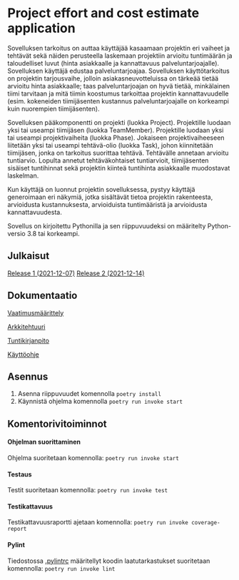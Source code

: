 
# **Project effort and cost estimate application**

Sovelluksen tarkoitus on auttaa käyttäjää kasaamaan projektin eri vaiheet ja tehtävät sekä näiden perusteella laskemaan projektiin arvioitu tuntimäärän ja taloudelliset luvut (hinta asiakkaalle ja kannattavuus palveluntarjoajalle). Sovelluksen käyttäjä edustaa palveluntarjoajaa. Sovelluksen käyttötarkoitus on projektin tarjousvaihe, jolloin asiakasneuvotteluissa on tärkeää tietää arvioitu hinta asiakkaalle; taas palveluntarjoajan on hyvä tietää, minkälainen tiimi tarvitaan ja mitä tiimin koostumus tarkoittaa projektin kannattavuudelle (esim. kokeneiden tiimijäsenten kustannus palveluntarjoajalle on korkeampi kuin nuorempien tiimijäsenten).

Sovelluksen pääkomponentti on projekti (luokka Project). Projektille luodaan yksi tai useampi tiimijäsen (luokka TeamMember). Projektille luodaan yksi tai useampi projektivaiheita (luokka Phase). Jokaiseen projektivaiheeseen liitetään yksi tai useampi tehtävä-olio (luokka Task), johon kiinnitetään tiimijäsen, jonka on tarkoitus suorittaa tehtävä. Tehtävälle annetaan arvioitu tuntiarvio. Lopulta annetut tehtäväkohtaiset tuntiarvioit, tiimijäsenten sisäiset tuntihinnat sekä projektin kiinteä tuntihinta asiakkaalle muodostavat laskelman.

Kun käyttäjä on luonnut projektin sovelluksessa, pystyy käyttäjä generoimaan eri näkymiä, jotka sisältävät tietoa projektin rakenteesta, arvioidusta kustannuksesta, arvioiduista tuntimääristä ja arvioidusta kannattavuudesta.

Sovellus on kirjoitettu Pythonilla ja sen riippuvuudeksi on määritelty Python-versio 3.8 tai korkeampi.

## **Julkaisut**

[Release 1 (2021-12-07)](https://github.com/ttoivonen/ot-harjoitustyo/releases/tag/viikko5)
[Release 2 (2021-12-14)](https://github.com/ttoivonen/ot-harjoitustyo/releases/tag/viikko6)

## **Dokumentaatio**

[Vaatimusmäärittely](https://github.com/ttoivonen/ot-harjoitustyo/blob/master/dokumentaatio/vaatimusmaarittely.md)

[Arkkitehtuuri](https://github.com/ttoivonen/ot-harjoitustyo/blob/master/dokumentaatio/arkkitehtuuri.md)

[Tuntikirjanpito](https://github.com/ttoivonen/ot-harjoitustyo/blob/master/dokumentaatio/tuntikirjanpito.md)

[Käyttöohje](https://github.com/ttoivonen/ot-harjoitustyo/blob/master/dokumentaatio/kayttoohje.md)


## **Asennus**

1. Asenna riippuvuudet komennolla ```poetry install```
2. Käynnistä ohjelma komennolla ```poetry run invoke start```

## **Komentorivitoiminnot**


#### **Ohjelman suorittaminen**
Ohjelma suoritetaan komennolla:  ```poetry run invoke start```

#### **Testaus**
Testit suoritetaan komennolla: ```poetry run invoke test```

#### **Testikattavuus**
Testikattavuusraportti ajetaan komennolla: ```poetry run invoke coverage-report```

#### **Pylint**
Tiedostossa [.pylintrc](https://github.com/ttoivonen/ot-harjoitustyo/blob/master/.pylintrc) määritellyt koodin laatutarkastukset suoritetaan komennolla: ```poetry run invoke lint```
